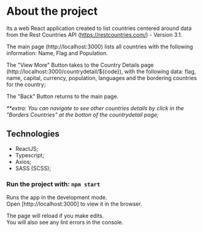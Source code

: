 # About the project

Its a web React application created to list countries centered around data from the Rest Countries API (https://restcountries.com/) - Version 3.1.

The main page (http://localhost:3000) lists all countries with the following information: Name, Flag and Population.

The "View More" Button takes to the Country Details page (http://localhost:3000/countrydetail/${code}), with the following data: flag, name, capital, currency, population, languages and the bordering countries for the country;

The "Back" Button returns to the main page.

_**extra: You can navigate to see other countries details by click in the "Borders Countries" at the botton of the countrydetail page;_

## Technologies

- ReactJS;
- Typescript;
- Axios;
- SASS (SCSS);

### Run the project with: `npm start`

Runs the app in the development mode.\
Open [http://localhost:3000] to view it in the browser.

The page will reload if you make edits.\
You will also see any lint errors in the console.